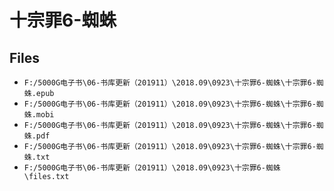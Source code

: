 # 十宗罪6-蜘蛛

## Files

- `F:/5000G电子书\06-书库更新（201911）\2018.09\0923\十宗罪6-蜘蛛\十宗罪6-蜘蛛.epub`
- `F:/5000G电子书\06-书库更新（201911）\2018.09\0923\十宗罪6-蜘蛛\十宗罪6-蜘蛛.mobi`
- `F:/5000G电子书\06-书库更新（201911）\2018.09\0923\十宗罪6-蜘蛛\十宗罪6-蜘蛛.pdf`
- `F:/5000G电子书\06-书库更新（201911）\2018.09\0923\十宗罪6-蜘蛛\十宗罪6-蜘蛛.txt`
- `F:/5000G电子书\06-书库更新（201911）\2018.09\0923\十宗罪6-蜘蛛\files.txt`
